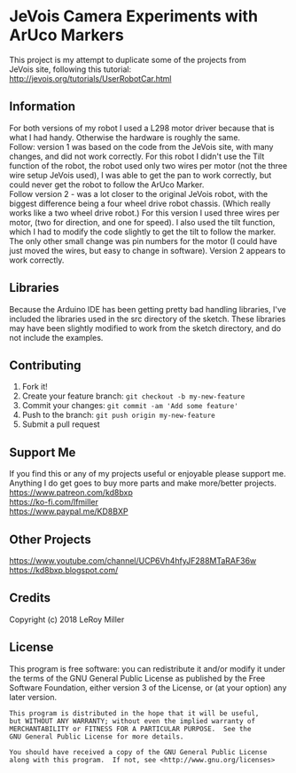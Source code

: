 # JeVois Camera Experiments with ArUco Markers

This project is my attempt to duplicate some of the projects from  
JeVois site, following this tutorial:  
http://jevois.org/tutorials/UserRobotCar.html  

## Information

For both versions of my robot I used a L298 motor driver because that is what I had handy. Otherwise the hardware is roughly the same.  
Follow: version 1 was based on the code from the JeVois site, with many changes, and did not work correctly. For this robot I didn't use the Tilt function of the robot, the robot used only two wires per motor (not the three wire setup JeVois used), I was able to get the pan to work correctly, but could never get the robot to follow the ArUco Marker.  
Follow version 2 - was a lot closer to the original JeVois robot, with the biggest difference being a four wheel drive robot chassis. (Which really works like a two wheel drive robot.) For this version I used three wires per motor, (two for direction, and one for speed). I also used the tilt function, which I had to modify the code slightly to get the tilt to follow the marker. The only other small change was pin numbers for the motor (I could have just moved the wires, but easy to change in software). Version 2 appears to work correctly.   

## Libraries

Because the Arduino IDE has been getting pretty bad handling libraries, I've included the libraries used in the src directory of the sketch. These libraries may have been slightly modified to work from the sketch directory, and do not include the examples.  

## Contributing

1. Fork it!
2. Create your feature branch: `git checkout -b my-new-feature`
3. Commit your changes: `git commit -am 'Add some feature'`
4. Push to the branch: `git push origin my-new-feature`
5. Submit a pull request

## Support Me

If you find this or any of my projects useful or enjoyable please support me.  
Anything I do get goes to buy more parts and make more/better projects.  
https://www.patreon.com/kd8bxp  
https://ko-fi.com/lfmiller  
https://www.paypal.me/KD8BXP  

## Other Projects

https://www.youtube.com/channel/UCP6Vh4hfyJF288MTaRAF36w  
https://kd8bxp.blogspot.com/  


## Credits

Copyright (c) 2018 LeRoy Miller

## License

This program is free software: you can redistribute it and/or modify
    it under the terms of the GNU General Public License as published by
    the Free Software Foundation, either version 3 of the License, or
    (at your option) any later version.

    This program is distributed in the hope that it will be useful,
    but WITHOUT ANY WARRANTY; without even the implied warranty of
    MERCHANTABILITY or FITNESS FOR A PARTICULAR PURPOSE.  See the
    GNU General Public License for more details.

    You should have received a copy of the GNU General Public License
    along with this program.  If not, see <http://www.gnu.org/licenses>
